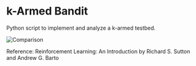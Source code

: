 # k-Armed Bandit

Python script to implement and analyze a k-armed testbed.

![Comparison](https://user-images.githubusercontent.com/62892813/120892808-4be4e300-c610-11eb-9108-24f1b3bd0d6d.png)

Reference: Reinforcement Learning: An Introduction by Richard S. Sutton and Andrew G. Barto
